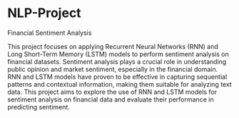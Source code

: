 # NLP-Project
Financial Sentiment Analysis

This project focuses on applying Recurrent Neural Networks (RNN) and Long Short-Term Memory (LSTM) models to perform sentiment analysis on financial datasets. Sentiment analysis plays a crucial role in understanding public opinion and market sentiment, especially in the financial domain. RNN and LSTM models have proven to be effective in capturing sequential patterns and contextual information, making them suitable for analyzing text data. This project aims to explore the use of RNN and LSTM models for sentiment analysis on financial data and evaluate their performance in predicting sentiment.
